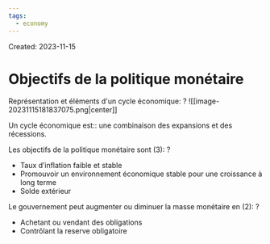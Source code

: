 ```yaml
---
tags:
  - economy
---
```

Created: 2023-11-15

# Objectifs de la politique monétaire

Représentation et éléments d'un cycle économique:
?
![[image-20231115181837075.png|center]]
<!--SR:!2024-05-27,106,230-->

Un cycle économique est:: une combinaison des expansions et des récessions.
<!--SR:!2024-02-26,57,230-->

Les objectifs de la politique monétaire sont (3):
?
- Taux d’inflation faible et stable
- Promouvoir un environnement économique stable pour une croissance à long terme
- Solde extérieur
<!--SR:!2024-02-25,8,130-->


Le gouvernement peut augmenter ou diminuer la masse monétaire en (2):
?
- Achetant ou vendant des obligations
- Contrôlant la reserve obligatoire
<!--SR:!2024-02-29,58,228-->
